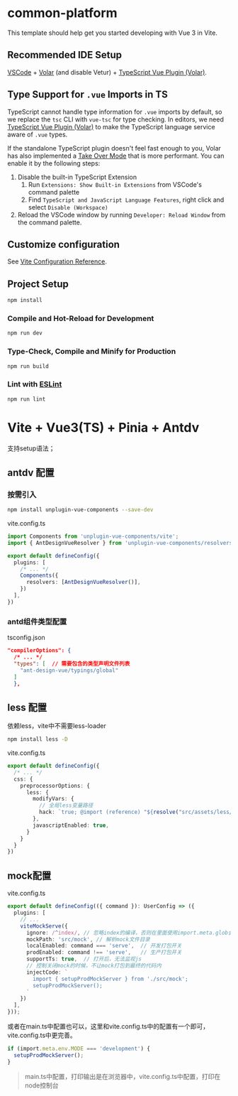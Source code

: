 # common-platform

This template should help get you started developing with Vue 3 in Vite.

## Recommended IDE Setup

[VSCode](https://code.visualstudio.com/) + [Volar](https://marketplace.visualstudio.com/items?itemName=Vue.volar) (and disable Vetur) + [TypeScript Vue Plugin (Volar)](https://marketplace.visualstudio.com/items?itemName=Vue.vscode-typescript-vue-plugin).

## Type Support for `.vue` Imports in TS

TypeScript cannot handle type information for `.vue` imports by default, so we replace the `tsc` CLI with `vue-tsc` for type checking. In editors, we need [TypeScript Vue Plugin (Volar)](https://marketplace.visualstudio.com/items?itemName=Vue.vscode-typescript-vue-plugin) to make the TypeScript language service aware of `.vue` types.

If the standalone TypeScript plugin doesn't feel fast enough to you, Volar has also implemented a [Take Over Mode](https://github.com/johnsoncodehk/volar/discussions/471#discussioncomment-1361669) that is more performant. You can enable it by the following steps:

1. Disable the built-in TypeScript Extension
    1) Run `Extensions: Show Built-in Extensions` from VSCode's command palette
    2) Find `TypeScript and JavaScript Language Features`, right click and select `Disable (Workspace)`
2. Reload the VSCode window by running `Developer: Reload Window` from the command palette.

## Customize configuration

See [Vite Configuration Reference](https://vitejs.dev/config/).

## Project Setup

```sh
npm install
```

### Compile and Hot-Reload for Development

```sh
npm run dev
```

### Type-Check, Compile and Minify for Production

```sh
npm run build
```

### Lint with [ESLint](https://eslint.org/)

```sh
npm run lint
```
# Vite + Vue3(TS) + Pinia + Antdv
支持setup语法；

## antdv 配置
### 按需引入
```sh
npm install unplugin-vue-components --save-dev
```
vite.config.ts
```ts
import Components from 'unplugin-vue-components/vite';
import { AntDesignVueResolver } from 'unplugin-vue-components/resolvers';

export default defineConfig({
  plugins: [
    /* ... */
    Components({
      resolvers: [AntDesignVueResolver()],
    })
  ],
})
```
### antd组件类型配置
tsconfig.json
```json
"compilerOptions": {
  /* ... */
  "types": [  // 需要包含的类型声明文件列表
    "ant-design-vue/typings/global"
  ]
  },
```

## less 配置
依赖less，vite中不需要less-loader
```sh
npm install less -D
```
vite.config.ts
```ts
export default defineConfig({
  /* ... */
  css: {
    preprocessorOptions: {
      less: {
        modifyVars: {
          // 全局less变量路径
          hack: `true; @import (reference) "${resolve("src/assets/less/index.less")}"`
        },
        javascriptEnabled: true,
      }
    }
  }
})
```

## mock配置
vite.config.ts
```ts
export default defineConfig(({ command }): UserConfig => ({
  plugins: [
    // ...
    viteMockServe({
      ignore: /^index/, // 忽略index的编译，否则在里面使用import.meta.glob会报类型错误，这个是vite特有的其他编译工具无法识别
      mockPath: 'src/mock', // 解析mock文件目录
      localEnabled: command === 'serve',  // 开发打包开关
      prodEnabled: command !== 'serve',   // 生产打包开关
      supportTs: true,  // 打开后，无法监视js
      // 控制关闭mock的时候，不让mock打包到最终的代码内
      injectCode: `
        import { setupProdMockServer } from './src/mock';
        setupProdMockServer();
      `
    })
  ],
}));
```

或者在main.ts中配置也可以，这里和vite.config.ts中的配置有一个即可，vite.config.ts中更完善。
```ts
if (import.meta.env.MODE === 'development') {
  setupProdMockServer();
}
```
> main.ts中配置，打印输出是在浏览器中，vite.config.ts中配置，打印在node控制台